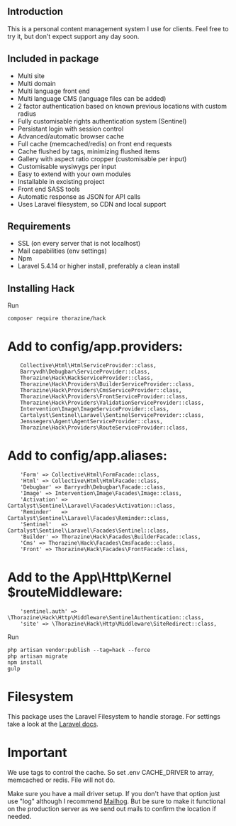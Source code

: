 ## Introduction
This is a personal content management system I use for clients.
Feel free to try it, but don't expect support any day soon. 


## Included in package

- Multi site
- Multi domain
- Multi language front end
- Multi language CMS (language files can be added)
- 2 factor authentication based on known previous locations with custom radius
- Fully customisable rights authentication system (Sentinel)
- Persistant login with session control
- Advanced/automatic browser cache
- Full cache (memcached/redis) on front end requests 
- Cache flushed by tags, minimizing flushed items 
- Gallery with aspect ratio cropper (customisable per input)
- Customisable wysiwygs per input
- Easy to extend with your own modules
- Installable in excisting project
- Front end SASS tools
- Automatic response as JSON for API calls
- Uses Laravel filesystem, so CDN and local support


## Requirements

- SSL (on every server that is not localhost)
- Mail capabilities (env settings)
- Npm
- Laravel 5.4.14 or higher install, preferably a clean install


## Installing Hack

Run
```
composer require thorazine/hack
```

# Add to config/app.providers:

    	Collective\Html\HtmlServiceProvider::class,
        Barryvdh\Debugbar\ServiceProvider::class,
    	Thorazine\Hack\HackServiceProvider::class,
        Thorazine\Hack\Providers\BuilderServiceProvider::class,
        Thorazine\Hack\Providers\CmsServiceProvider::class,
        Thorazine\Hack\Providers\FrontServiceProvider::class,
        Thorazine\Hack\Providers\ValidationServiceProvider::class,
        Intervention\Image\ImageServiceProvider::class,
        Cartalyst\Sentinel\Laravel\SentinelServiceProvider::class,
        Jenssegers\Agent\AgentServiceProvider::class,
        Thorazine\Hack\Providers\RouteServiceProvider::class,

# Add to config/app.aliases:

    	'Form' => Collective\Html\FormFacade::class,
        'Html' => Collective\Html\HtmlFacade::class,
        'Debugbar' => Barryvdh\Debugbar\Facade::class,
        'Image' => Intervention\Image\Facades\Image::class,
        'Activation' => Cartalyst\Sentinel\Laravel\Facades\Activation::class,
        'Reminder'   => Cartalyst\Sentinel\Laravel\Facades\Reminder::class,
        'Sentinel'   => Cartalyst\Sentinel\Laravel\Facades\Sentinel::class,
        'Builder' => Thorazine\Hack\Facades\BuilderFacade::class,
        'Cms' => Thorazine\Hack\Facades\CmsFacade::class,
        'Front' => Thorazine\Hack\Facades\FrontFacade::class,

# Add to the App\Http\Kernel $routeMiddleware:

        'sentinel.auth' => \Thorazine\Hack\Http\Middleware\SentinelAuthentication::class,
        'site' => \Thorazine\Hack\Http\Middleware\SiteRedirect::class,


Run
```
php artisan vendor:publish --tag=hack --force
php artisan migrate
npm install
gulp
```

# Filesystem
This package uses the Laravel Filesystem to handle storage. For settings take a look at the [Laravel docs](https://laravel.com/docs/5.4/filesystem).

# Important
We use tags to control the cache. So set .env CACHE_DRIVER to array, memcached or redis. File will not do.

Make sure you have a mail driver setup. If you don't have that option just use "log" although I recommend [Mailhog](https://github.com/mailhog/MailHog). But be sure to make it functional on the production server as we send out mails to confirm the location if needed.